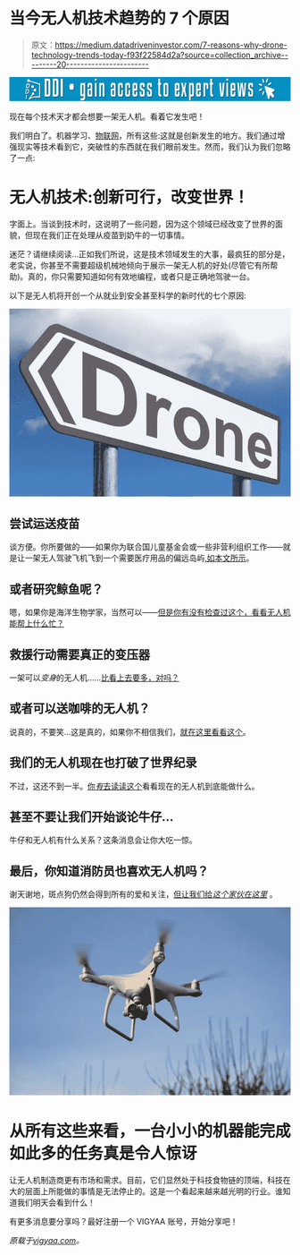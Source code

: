 # 当今无人机技术趋势的 7 个原因

> 原文：<https://medium.datadriveninvestor.com/7-reasons-why-drone-technology-trends-today-f93f22584d2a?source=collection_archive---------20----------------------->

[![](img/97748625136de03afa91cd0b43c4a147.png)](http://www.track.datadriveninvestor.com/1B9E)

现在每个技术天才都会想要一架无人机。看着它发生吧！

我们明白了。机器学习、[物联网](https://vigyaa.com/@pierre/beware-as-the-city-you-live-in-might-get-smarter-than-you-c7d8fe7b/)，所有这些:这就是创新发生的地方。我们通过增强现实等技术看到它，突破性的东西就在我们眼前发生。然而，我们认为我们忽略了一点:

# 无人机技术:创新可行，改变世界！

字面上。当谈到技术时，这说明了一些问题，因为这个领域已经改变了世界的面貌，但现在我们正在处理从疫苗到奶牛的一切事情。

迷茫？请继续阅读…正如我们所说，这是技术领域发生的大事，最疯狂的部分是，老实说，你甚至不需要超级机械地倾向于展示一架无人机的好处(尽管它有所帮助)。真的，你只需要知道如何有效地编程，或者只是正确地驾驶一台。

以下是无人机将开创一个从就业到安全甚至科学的新时代的七个原因:

![](img/3e8e5bdde4b104f2c70f2e22898916e5.png)

## 尝试运送疫苗

谈方便。你所要做的——如果你为联合国儿童基金会或一些非营利组织工作——就是让一架无人驾驶飞机飞到一个需要医疗用品的偏远岛屿[,如本文所示](https://vigyaa.com/@pierre/drones-do-health-aid-better-than-anybody-else-and-heres-the-pro-528ed6c0/)。

## 或者研究鲸鱼呢？

嗯，如果你是海洋生物学家，当然可以——[但是你有没有检查过这个，看看无人机能帮上什么忙？](https://vigyaa.com/@pierre/how-drone-technology-can-drive-success-for-marine-biology-and-mor-74b93f76/)

## 救援行动需要真正的变压器

一架可以*变身*的无人机……[比看上去要多，对吗？](https://vigyaa.com/@pierre/thanks-to-drone-technology-we-have-our-very-own-autobot-transfor-284a6cc0/)

## 或者可以送咖啡的无人机？

说真的，不要笑…这是真的，如果你不相信我们，[就在这里看看这个](https://vigyaa.com/@pierre/7-reasons-why-drone-technology-trends-today-0f274e4b/#)。

## 我们的无人机现在也打破了世界纪录

不过，这还不到一半。[你*有*去读读这个](https://vigyaa.com/@pierre/dynamic-drone-soars-to-new-world-record-and-unprecedented-technol-284a6cc0/)看看现在的无人机到底能做什么。

## 甚至不要让我们开始谈论牛仔…

牛仔和无人机有什么关系？这条消息会让你大吃一惊。

## 最后，你知道消防员也喜欢无人机吗？

谢天谢地，斑点狗仍然会得到所有的爱和关注，[但让我们给*这个家伙在这里*](https://vigyaa.com/@pierre/from-dalmatians-to-drones-how-firefighters-benefit-from-technolo-002bcf3c/) 。

![](img/26298e3678c7b528ea6704f1c549adcd.png)

# 从所有这些来看，一台小小的机器能完成如此多的任务真是令人惊讶

让无人机制造商更有市场和需求。目前，它们显然处于科技食物链的顶端，科技在大的层面上所能做的事情是无法停止的。这是一个看起来越来越光明的行业。谁知道我们明天会看到什么！

有更多消息要分享吗？最好注册一个 VIGYAA 账号，开始分享吧！

*原载于*[*vigyaa.com*](https://vigyaa.com/@pierre/7-reasons-why-drone-technology-trends-today-0f274e4b/)*。*